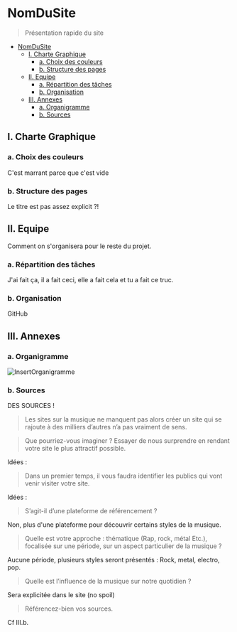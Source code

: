 # NomDuSite

> Présentation rapide du site

- [NomDuSite](#nomdusite)
  - [I. Charte Graphique](#i-charte-graphique)
    - [a. Choix des couleurs](#a-choix-des-couleurs)
    - [b. Structure des pages](#b-structure-des-pages)
  - [II. Equipe](#ii-equipe)
    - [a. Répartition des tâches](#a-r%c3%a9partition-des-t%c3%a2ches)
    - [b. Organisation](#b-organisation)
  - [III. Annexes](#iii-annexes)
    - [a. Organigramme](#a-organigramme)
    - [b. Sources](#b-sources)

## I. Charte Graphique

### a. Choix des couleurs

C'est marrant parce que c'est vide

### b. Structure des pages

Le titre est pas assez explicit ?!

## II. Equipe

Comment on s'organisera pour le reste du projet.

### a. Répartition des tâches

J'ai fait ça, il a fait ceci, elle a fait cela et tu a fait ce truc.

### b. Organisation

GitHub

## III. Annexes

### a. Organigramme

![InsertOrganigramme](../res/orga.jpg)

### b. Sources

DES SOURCES !

> Les sites sur la musique ne manquent pas alors créer un site qui se rajoute à des milliers d’autres
n’a pas vraiment de sens.

> Que pourriez-vous imaginer ? Essayer de nous surprendre en rendant votre site le plus attractif possible.

Idées :

> Dans un premier temps, il vous faudra identifier les publics qui vont venir visiter votre site.

Idées :

> S’agit-il d’une plateforme de référencement ?

Non, plus d'une plateforme pour découvrir certains styles de la musique.

> Quelle est votre approche : thématique (Rap, rock, métal Etc.),  focalisée sur une période, sur un aspect particulier de la musique ?

Aucune période, plusieurs styles seront présentés : Rock, metal, electro, pop.

> Quelle est l’influence de la musique sur notre quotidien ?

Sera explicitée dans le site (no spoil)

> Référencez-bien vos sources.

Cf III.b.
